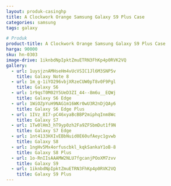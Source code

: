 ```yaml
---
layout: produk-casinghp
title: A Clockwork Orange Samsung Galaxy S9 Plus Case
categories: samsung
tags: galaxy

# Produk
product-title: A Clockwork Orange Samsung Galaxy S9 Plus Case
harga: 90000
sku: hn-0303
image-drive: 1iknbdNpIpktZmuETRN3FhKp4p0RVK2VQ
gallery:
  - url: 1uysjznAMHseHm4vUcVSIC1Jl6M3SNP5v
    title: Galaxy Note 8
  - url: 1m_g-1iYO296vbjXRzeCUW0pT8v0F9Pgl
    title: Galaxy S6
  - url: 1r9qsT0M02Y5UeD3ZI_44--8m6u__EQWj
    title: Galaxy S6 Edge
  - url: 1WiOZpYuH9NAG1m16WKr0wU3R2nDjQAy6
    title: Galaxy S6 Edge Plus
  - url: 1IVz_8I7-pC46xyaBcBBP2miphqInm8Wc
    title: Galaxy S7
  - url: 1Tw0lHm3_hT9yp0zh2Fa9ZFSbmDut1f9N
    title: Galaxy S7 Edge
  - url: 1nt4133HXIvEBbNuid0E60ufAeyc1gvwb
    title: Galaxy S8
  - url: 1ngHv5Mx4orfuscbkl_kqkSankaY1oB-8
    title: Galaxy S8 Plus
  - url: 1o-RnIIsAAAMW2NLU7fgcanjPOoXM7zvv
    title: Galaxy S9
  - url: 1iknbdNpIpktZmuETRN3FhKp4p0RVK2VQ
    title: Galaxy S9 Plus
---
```

